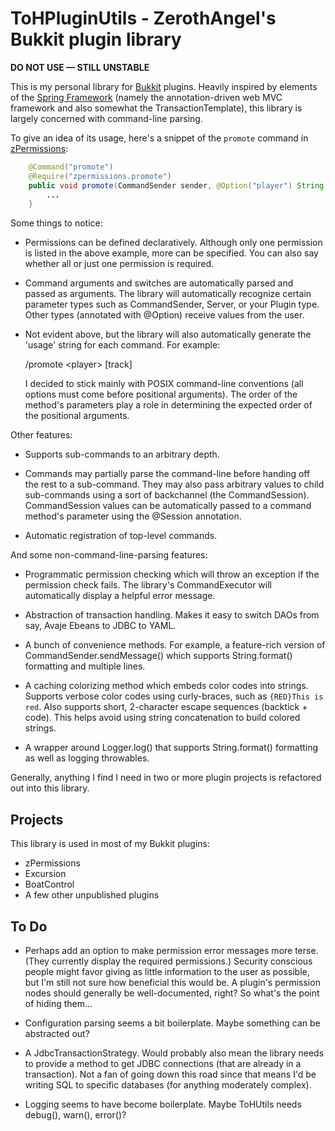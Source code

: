 # ToHPluginUtils - ZerothAngel's Bukkit plugin library #

**DO NOT USE &mdash; STILL UNSTABLE**

This is my personal library for [Bukkit](http://bukkit.org/) plugins. Heavily
inspired by elements of the [Spring Framework](http://www.springsource.org/)
(namely the annotation-driven web MVC framework and also somewhat the
TransactionTemplate), this library is largely concerned with command-line
parsing.

To give an idea of its usage, here's a snippet of the `promote` command
in [zPermissions](http://dev.bukkit.org/server-mods/zpermissions/):

```java
    @Command("promote")
    @Require("zpermissions.promote")
    public void promote(CommandSender sender, @Option("player") String playerName, @Option(value="track", optional=true) String trackName) {
        ...
    }
```

Some things to notice:

*   Permissions can be defined declaratively. Although only one permission is
    listed in the above example, more can be specified. You can also say whether
    all or just one permission is required.

*   Command arguments and switches are automatically parsed and passed as
    arguments. The library will automatically recognize certain
    parameter types such as CommandSender, Server, or your Plugin type.
	Other types (annotated with @Option) receive values from the user.

*   Not evident above, but the library will also automatically generate the
     'usage' string for each command. For example:
	 
    /promote &lt;player> [track]

    I decided to stick mainly with POSIX command-line conventions (all options
    must come before positional arguments). The order of the method's parameters
    play a role in determining the expected order of the positional arguments.

Other features:

*   Supports sub-commands to an arbitrary depth.

*   Commands may partially parse the command-line before handing off the rest
    to a sub-command. They may also pass arbitrary values to child sub-commands
    using a sort of backchannel (the CommandSession). CommandSession values
    can be automatically passed to a command method's parameter using the
    @Session annotation.

*   Automatic registration of top-level commands.

And some non-command-line-parsing features:

*   Programmatic permission checking which will throw an exception if the
    permission check fails. The library's CommandExecutor will automatically
    display a helpful error message.

*   Abstraction of transaction handling. Makes it easy to switch DAOs from say,
    Avaje Ebeans to JDBC to YAML.

*   A bunch of convenience methods. For example, a feature-rich version of
    CommandSender.sendMessage() which supports String.format() formatting
    and multiple lines.

*   A caching colorizing method which embeds color codes into strings. Supports
    verbose color codes using curly-braces, such as `{RED}This is red`. Also
    supports short, 2-character escape sequences (backtick + code). This helps
    avoid using string concatenation to build colored strings.

*   A wrapper around Logger.log() that supports String.format() formatting as
    well as logging throwables.

Generally, anything I find I need in two or more plugin projects is refactored
out into this library.

## Projects ##

This library is used in most of my Bukkit plugins:

*   zPermissions
*   Excursion
*   BoatControl
*   A few other unpublished plugins

## To Do ##

*   Perhaps add an option to make permission error messages more terse. (They
    currently display the required permissions.) Security conscious people might
    favor giving as little information to the user as possible, but I'm still
    not sure how beneficial this would be. A plugin's permission nodes should
    generally be well-documented, right? So what's the point of hiding them...

*   Configuration parsing seems a bit boilerplate. Maybe something can be
    abstracted out?

*   A JdbcTransactionStrategy. Would probably also mean the library needs to
    provide a method to get JDBC connections (that are already in a
    transaction). Not a fan of going down this road since that means I'd be
    writing SQL to specific databases (for anything moderately complex).

*   Logging seems to have become boilerplate. Maybe ToHUtils needs debug(),
    warn(), error()?
